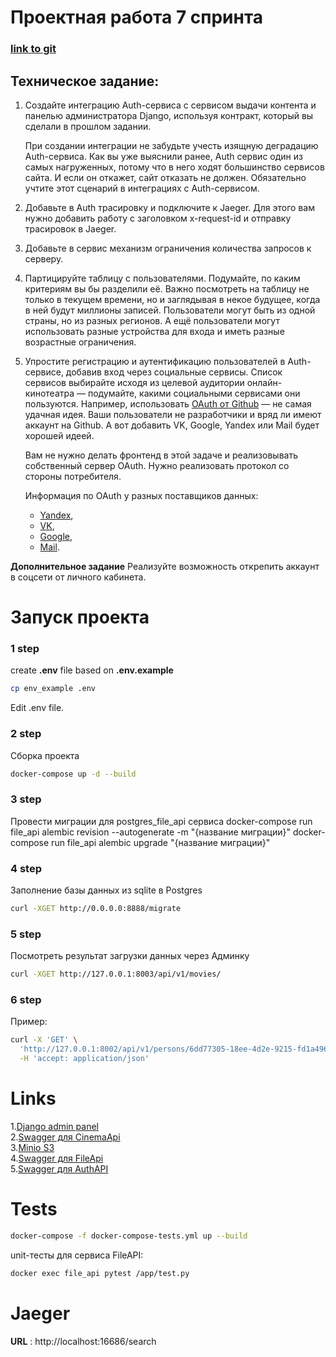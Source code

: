 # Проектная работа 7 спринта
### [link to git](https://github.com/KseniiaKarpova/Auth_sprint_2)

## Техническое задание:
1. Создайте интеграцию Auth-сервиса с сервисом выдачи контента и панелью администратора Django, используя контракт, который вы сделали в прошлом задании.
  
    При создании интеграции не забудьте учесть изящную деградацию Auth-сервиса. Как вы уже выяснили ранее, Auth сервис один из самых нагруженных, потому что в него ходят большинство сервисов сайта. И если он откажет, сайт отказать не должен. Обязательно учтите этот сценарий в интеграциях с Auth-сервисом.
2. Добавьте в Auth трасировку и подключите к Jaeger. Для этого вам нужно добавить работу с заголовком x-request-id и отправку трасировок в Jaeger.
3. Добавьте в сервис механизм ограничения количества запросов к серверу.
4. Партицируйте таблицу с пользователями. 
Подумайте, по каким критериям вы бы разделили её. Важно посмотреть на таблицу не только в текущем времени, но и заглядывая в некое будущее, когда в ней будут миллионы записей. Пользователи могут быть из одной страны, но из разных регионов. А ещё пользователи могут использовать разные устройства для входа и иметь разные возрастные ограничения.
5. Упростите регистрацию и аутентификацию пользователей в Auth-сервисе, добавив вход через социальные сервисы. Список сервисов выбирайте исходя из целевой аудитории онлайн-кинотеатра — подумайте, какими социальными сервисами они пользуются. Например, использовать [OAuth от Github](https://docs.github.com/en/free-pro-team@latest/developers/apps/authorizing-oauth-apps) — не самая удачная идея. Ваши пользователи не разработчики и вряд ли имеют аккаунт на Github. А вот добавить VK, Google, Yandex или Mail будет хорошей идеей.

    Вам не нужно делать фронтенд в этой задаче и реализовывать собственный сервер OAuth. Нужно реализовать протокол со стороны потребителя.
    
    Информация по OAuth у разных поставщиков данных: 
    
    - [Yandex](https://yandex.ru/dev/oauth/?turbo=true),
    - [VK](https://vk.com/dev/access_token),
    - [Google](https://developers.google.com/identity/protocols/oauth2),
    - [Mail](https://api.mail.ru/docs/guides/oauth/).
    
**Дополнительное задание**
Реализуйте возможность открепить аккаунт в соцсети от личного кабинета.


# Запуск проекта
### 1 step
create **.env** file based on **.env.example**<br>
```bash
cp env_example .env
```
Edit .env file.
### 2 step
Сборка проекта
```bash
docker-compose up -d --build
```

### 3 step
Провести миграции для postgres_file_api сервиса
docker-compose run file_api alembic revision --autogenerate -m "{название миграции}"
docker-compose run file_api alembic upgrade "{название миграции}"

### 4 step
Заполнение базы данных из sqlite в Postgres

```bash
curl -XGET http://0.0.0.0:8888/migrate
```

### 5 step
Посмотреть результат загрузки данных через Админку
```bash
curl -XGET http://127.0.0.1:8003/api/v1/movies/
```

### 6 step

Пример:
```bash
curl -X 'GET' \
  'http://127.0.0.1:8002/api/v1/persons/6dd77305-18ee-4d2e-9215-fd1a496ccfdf/film' \
  -H 'accept: application/json'
```
# Links

1.[Django admin panel](http://127.0.0.1:8003/admin/)  
2.[Swagger для CinemaApi](http://127.0.0.1:8002/api/openapi)  
3.[Minio S3](http://localhost:9001)  
4.[Swagger для FileApi](http://localhost:2080/api/openapi)  
5.[Swagger для AuthAPI](http://localhost:8001/api/openapi)


# Tests
```bash
docker-compose -f docker-compose-tests.yml up --build
```

unit-тесты для сервиса FileAPI:
```bash
docker exec file_api pytest /app/test.py
```


# Jaeger 

**URL** : http://localhost:16686/search

